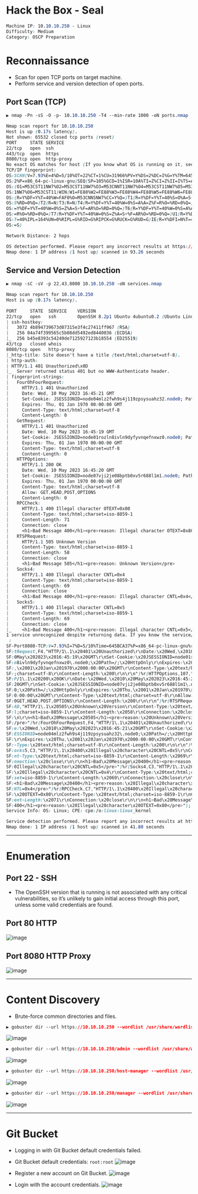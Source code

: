 # Hack the Box - Seal

```CSS
Machine IP: 10.10.10.250 - Linux
Difficulty: Medium
Category: OSCP Preparation
```

# Reconnaissance
  - Scan for open TCP ports on target machine.
  - Perform service and version detection of open ports.

## Port Scan (TCP)
```CSS
▶ nmap -Pn -sS -O -p- 10.10.10.250 -T4 --min-rate 1000 -oN ports.nmap

Nmap scan report for 10.10.10.250
Host is up (0.17s latency).
Not shown: 65532 closed tcp ports (reset)
PORT     STATE SERVICE
22/tcp   open  ssh
443/tcp  open  https
8080/tcp open  http-proxy
No exact OS matches for host (If you know what OS is running on it, see https://nmap.org/submit/ ).
TCP/IP fingerprint:
OS:SCAN(V=7.93%E=4%D=5/10%OT=22%CT=1%CU=31966%PV=Y%DS=2%DC=I%G=Y%TM=645BC96
OS:2%P=x86_64-pc-linux-gnu)SEQ(SP=105%GCD=1%ISR=10A%TI=Z%CI=Z%II=I%TS=A)OPS
OS:(O1=M53CST11NW7%O2=M53CST11NW7%O3=M53CNNT11NW7%O4=M53CST11NW7%O5=M53CST1
OS:1NW7%O6=M53CST11)WIN(W1=FE88%W2=FE88%W3=FE88%W4=FE88%W5=FE88%W6=FE88)ECN
OS:(R=Y%DF=Y%T=40%W=FAF0%O=M53CNNSNW7%CC=Y%Q=)T1(R=Y%DF=Y%T=40%S=O%A=S+%F=A
OS:S%RD=0%Q=)T2(R=N)T3(R=N)T4(R=Y%DF=Y%T=40%W=0%S=A%A=Z%F=R%O=%RD=0%Q=)T5(R
OS:=Y%DF=Y%T=40%W=0%S=Z%A=S+%F=AR%O=%RD=0%Q=)T6(R=Y%DF=Y%T=40%W=0%S=A%A=Z%F
OS:=R%O=%RD=0%Q=)T7(R=Y%DF=Y%T=40%W=0%S=Z%A=S+%F=AR%O=%RD=0%Q=)U1(R=Y%DF=N%
OS:T=40%IPL=164%UN=0%RIPL=G%RID=G%RIPCK=G%RUCK=G%RUD=G)IE(R=Y%DFI=N%T=40%CD
OS:=S)

Network Distance: 2 hops

OS detection performed. Please report any incorrect results at https://nmap.org/submit/ .
Nmap done: 1 IP address (1 host up) scanned in 93.26 seconds
```

## Service and Version Detection
```CSS
▶ nmap -sC -sV -p 22,43,8080 10.10.10.250 -oN services.nmap

Nmap scan report for 10.10.10.250                                                    
Host is up (0.17s latency).                                                          
                                                                                     
PORT     STATE  SERVICE    VERSION                                                   
22/tcp   open   ssh        OpenSSH 8.2p1 Ubuntu 4ubuntu0.2 (Ubuntu Linux; protocol 2.0)
| ssh-hostkey:                                                                       
|   3072 4b894739673d07315e3f4c27411ff967 (RSA)                                      
|   256 04a74f399565c5b08dd5492ed8440036 (ECDSA)                          
|_  256 b45e8393c54249de7125927123b18554 (ED25519)                                   
43/tcp   closed whois                                                                
8080/tcp open   http-proxy                                                           
|_http-title: Site doesn't have a title (text/html;charset=utf-8).                   
| http-auth:                                                                         
| HTTP/1.1 401 Unauthorized\x0D                                                      
|_  Server returned status 401 but no WWW-Authenticate header.                       
| fingerprint-strings:
|   FourOhFourRequest:                                                               
|     HTTP/1.1 401 Unauthorized
|     Date: Wed, 10 May 2023 16:45:21 GMT                                                                                                                                 
|     Set-Cookie: JSESSIONID=node04mlz2fwh9s4j119zpsysuahz32.node0; Path=/; HttpOnly
|     Expires: Thu, 01 Jan 1970 00:00:00 GMT
|     Content-Type: text/html;charset=utf-8
|     Content-Length: 0
|   GetRequest: 
|     HTTP/1.1 401 Unauthorized
|     Date: Wed, 10 May 2023 16:45:19 GMT
|     Set-Cookie: JSESSIONID=node01rozln8ivln9dyfyvnqefnxwz0.node0; Path=/; HttpOnly
|     Expires: Thu, 01 Jan 1970 00:00:00 GMT
|     Content-Type: text/html;charset=utf-8
|     Content-Length: 0
|   HTTPOptions: 
|     HTTP/1.1 200 OK
|     Date: Wed, 10 May 2023 16:45:20 GMT
|     Set-Cookie: JSESSIONID=node07vji2je08bptb0xv5r688l1m1.node0; Path=/; HttpOnly
|     Expires: Thu, 01 Jan 1970 00:00:00 GMT
|     Content-Type: text/html;charset=utf-8
|     Allow: GET,HEAD,POST,OPTIONS
|     Content-Length: 0
|   RPCCheck: 
|     HTTP/1.1 400 Illegal character OTEXT=0x80
|     Content-Type: text/html;charset=iso-8859-1
|     Content-Length: 71
|     Connection: close
|     <h1>Bad Message 400</h1><pre>reason: Illegal character OTEXT=0x80</pre>
|   RTSPRequest: 
|     HTTP/1.1 505 Unknown Version                                                                                                                                        
|     Content-Type: text/html;charset=iso-8859-1                                                                                                                          
|     Content-Length: 58                                                                                                                                                  
|     Connection: close                                                                                                                                                   
|     <h1>Bad Message 505</h1><pre>reason: Unknown Version</pre>
|   Socks4: 
|     HTTP/1.1 400 Illegal character CNTL=0x4
|     Content-Type: text/html;charset=iso-8859-1
|     Content-Length: 69
|     Connection: close
|     <h1>Bad Message 400</h1><pre>reason: Illegal character CNTL=0x4</pre>
|   Socks5: 
|     HTTP/1.1 400 Illegal character CNTL=0x5
|     Content-Type: text/html;charset=iso-8859-1
|     Content-Length: 69
|     Connection: close
|_    <h1>Bad Message 400</h1><pre>reason: Illegal character CNTL=0x5</pre>
1 service unrecognized despite returning data. If you know the service/version, please submit the following fingerprint at https://nmap.org/cgi-bin/submit.cgi?new-service
 :
SF-Port8080-TCP:V=7.93%I=7%D=5/10%Time=645BCA37%P=x86_64-pc-linux-gnu%r(Ge
SF:tRequest,F4,"HTTP/1\.1\x20401\x20Unauthorized\r\nDate:\x20Wed,\x2010\x2
SF:0May\x202023\x2016:45:19\x20GMT\r\nSet-Cookie:\x20JSESSIONID=node01rozl
SF:n8ivln9dyfyvnqefnxwz0\.node0;\x20Path=/;\x20HttpOnly\r\nExpires:\x20Thu
SF:,\x2001\x20Jan\x201970\x2000:00:00\x20GMT\r\nContent-Type:\x20text/html
SF:;charset=utf-8\r\nContent-Length:\x200\r\n\r\n")%r(HTTPOptions,107,"HTT
SF:P/1\.1\x20200\x20OK\r\nDate:\x20Wed,\x2010\x20May\x202023\x2016:45:20\x
SF:20GMT\r\nSet-Cookie:\x20JSESSIONID=node07vji2je08bptb0xv5r688l1m1\.node
SF:0;\x20Path=/;\x20HttpOnly\r\nExpires:\x20Thu,\x2001\x20Jan\x201970\x200
SF:0:00:00\x20GMT\r\nContent-Type:\x20text/html;charset=utf-8\r\nAllow:\x2
SF:0GET,HEAD,POST,OPTIONS\r\nContent-Length:\x200\r\n\r\n")%r(RTSPRequest,
SF:AD,"HTTP/1\.1\x20505\x20Unknown\x20Version\r\nContent-Type:\x20text/htm
SF:l;charset=iso-8859-1\r\nContent-Length:\x2058\r\nConnection:\x20close\r
SF:\n\r\n<h1>Bad\x20Message\x20505</h1><pre>reason:\x20Unknown\x20Version<
SF:/pre>")%r(FourOhFourRequest,F4,"HTTP/1\.1\x20401\x20Unauthorized\r\nDat
SF:e:\x20Wed,\x2010\x20May\x202023\x2016:45:21\x20GMT\r\nSet-Cookie:\x20JS
SF:ESSIONID=node04mlz2fwh9s4j119zpsysuahz32\.node0;\x20Path=/;\x20HttpOnly
SF:\r\nExpires:\x20Thu,\x2001\x20Jan\x201970\x2000:00:00\x20GMT\r\nContent
SF:-Type:\x20text/html;charset=utf-8\r\nContent-Length:\x200\r\n\r\n")%r(S
SF:ocks5,C3,"HTTP/1\.1\x20400\x20Illegal\x20character\x20CNTL=0x5\r\nConte
SF:nt-Type:\x20text/html;charset=iso-8859-1\r\nContent-Length:\x2069\r\nCo
SF:nnection:\x20close\r\n\r\n<h1>Bad\x20Message\x20400</h1><pre>reason:\x2
SF:0Illegal\x20character\x20CNTL=0x5</pre>")%r(Socks4,C3,"HTTP/1\.1\x20400
SF:\x20Illegal\x20character\x20CNTL=0x4\r\nContent-Type:\x20text/html;char
SF:set=iso-8859-1\r\nContent-Length:\x2069\r\nConnection:\x20close\r\n\r\n
SF:<h1>Bad\x20Message\x20400</h1><pre>reason:\x20Illegal\x20character\x20C
SF:NTL=0x4</pre>")%r(RPCCheck,C7,"HTTP/1\.1\x20400\x20Illegal\x20character
SF:\x20OTEXT=0x80\r\nContent-Type:\x20text/html;charset=iso-8859-1\r\nCont
SF:ent-Length:\x2071\r\nConnection:\x20close\r\n\r\n<h1>Bad\x20Message\x20
SF:400</h1><pre>reason:\x20Illegal\x20character\x20OTEXT=0x80</pre>");
Service Info: OS: Linux; CPE: cpe:/o:linux:linux_kernel

Service detection performed. Please report any incorrect results at https://nmap.org/submit/ .
Nmap done: 1 IP address (1 host up) scanned in 41.80 seconds
```

---

# Enumeration
## Port 22 - SSH
  - The OpenSSH version that is running is not associated with any critical vulnerabilities, so it’s unlikely to gain initial access through this port, unless some valid credentials are found.

## Port 80 HTTP
![image](https://github.com/0xhardyboy/Hack-the-Box/assets/83878909/4ff70451-a9c1-4926-ae42-8bc7911217b0)

## Port 8080 HTTP Proxy
![image](https://github.com/0xhardyboy/Hack-the-Box/assets/83878909/67431678-77dc-4620-80e9-211c14b6ce97)

---

# Content Discovery
  - Brute-force common directories and files.
```CSS
▶ gobuster dir --url https://10.10.10.250 --wordlist /usr/share/wordlists/seclists/Discovery/Web-Content/common.txt --threads 25 --no-tls-validation
```
![image](https://github.com/0xhardyboy/Hack-the-Box/assets/83878909/79031ee3-0750-4358-9168-c143f1af023d)

```CSS
▶ gobuster dir --url https://10.10.10.250/admin --wordlist /usr/share/wordlists/seclists/Discovery/Web-Content/common.txt --threads 25 --no-tls-validation
```
![image](https://github.com/0xhardyboy/Hack-the-Box/assets/83878909/a544a2ee-1518-480a-aa86-58c46c4780b0)

```CSS
▶ gobuster dir --url https://10.10.10.250/host-manager --wordlist /usr/share/wordlists/seclists/Discovery/Web-Content/common.txt --threads 25 --no-tls-validation
```
![image](https://github.com/0xhardyboy/Hack-the-Box/assets/83878909/76aff29e-a205-4b61-a672-4d3a4e38ad50)

```CSS
▶ gobuster dir --url https://10.10.10.250/manager --wordlist /usr/share/wordlists/seclists/Discovery/Web-Content/common.txt --threads 25 --no-tls-validation
```
![image](https://github.com/0xhardyboy/Hack-the-Box/assets/83878909/afd4b4d6-d29a-495d-bc6f-734ae67e3d2e)

---

# Git Bucket
  - Logging in with Git Bucket default credentials failed.
  - Git Bucket default credentials: `root:root`
![image](https://github.com/0xhardyboy/Hack-the-Box/assets/83878909/ceaddd26-18cb-4181-a557-fb557966d987)

  - Register a new account on Git Bucket.
![image](https://github.com/0xhardyboy/Hack-the-Box/assets/83878909/3291eb50-58eb-4360-abbb-95612af30e28)

  - Login with the account credentials.
![image](https://github.com/0xhardyboy/Hack-the-Box/assets/83878909/b7438cb8-ead5-40f9-8b37-3080fea0485d)
